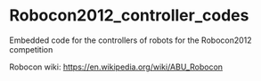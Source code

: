 # Robocon2012_controller_codes
Embedded code for the controllers of robots for the Robocon2012 competition

Robocon wiki: https://en.wikipedia.org/wiki/ABU_Robocon
